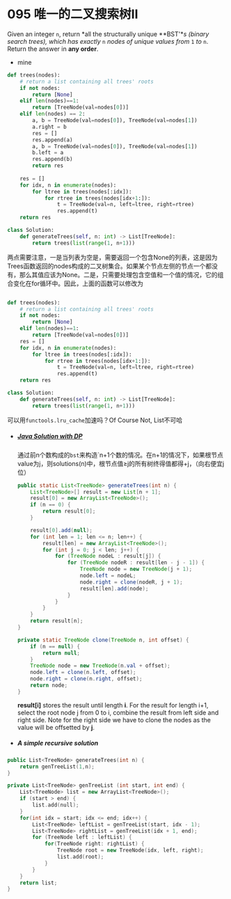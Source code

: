 # 095 唯一的二叉搜索树Ⅱ



Given an integer `n`, return *all the structurally unique **BST'**s (binary search trees), which has exactly* `n` *nodes of unique values from* `1` *to* `n`. Return the answer in **any order**.

* mine

```python
def trees(nodes):
    # return a list containing all trees' roots
    if not nodes:
        return [None]
    elif len(nodes)==1:
        return [TreeNode(val=nodes[0])]
    elif len(nodes) == 2:
        a, b = TreeNode(val=nodes[0]), TreeNode(val=nodes[1])
        a.right = b
        res = []
        res.append(a)
        a, b = TreeNode(val=nodes[0]), TreeNode(val=nodes[1])
        b.left = a
        res.append(b)
        return res
        
    res = []
    for idx, n in enumerate(nodes):
        for ltree in trees(nodes[:idx]):
            for rtree in trees(nodes[idx+1:]):
                t = TreeNode(val=n, left=ltree, right=rtree)
                res.append(t)
    return res

class Solution:
    def generateTrees(self, n: int) -> List[TreeNode]:
        return trees(list(range(1, n+1)))
```

两点需要注意，一是当列表为空是，需要返回一个包含None的列表，这是因为Trees函数返回的nodes构成的二叉树集合。如果某个节点左侧的节点一个都没有，那么其值应该为None。二是，只需要处理包含空值和一个值的情况，它的组合变化在for循环中。因此，上面的函数可以修改为

```python

def trees(nodes):
    # return a list containing all trees' roots
    if not nodes:
        return [None]
    elif len(nodes)==1:
        return [TreeNode(val=nodes[0])]        
    res = []
    for idx, n in enumerate(nodes):
        for ltree in trees(nodes[:idx]):
            for rtree in trees(nodes[idx+1:]):
                t = TreeNode(val=n, left=ltree, right=rtree)
                res.append(t)
    return res

class Solution:
    def generateTrees(self, n: int) -> List[TreeNode]:
        return trees(list(range(1, n+1)))
```

可以用`functools.lru_cache`加速吗？Of Course Not, List不可哈





* ##### [Java Solution with DP](https://leetcode.com/problems/unique-binary-search-trees-ii/discuss/31493/Java-Solution-with-DP)

  通过前n个数构成的`bst`来构造`n+1个数的情况。在n+1的情况下，如果根节点value为j，则solutions(n)中，根节点值≥j的所有树终得值都得+j，（向右便宜j位）

  ```java
  public static List<TreeNode> generateTrees(int n) {
      List<TreeNode>[] result = new List[n + 1];
      result[0] = new ArrayList<TreeNode>();
      if (n == 0) {
          return result[0];
      }
  
      result[0].add(null);
      for (int len = 1; len <= n; len++) {
          result[len] = new ArrayList<TreeNode>();
          for (int j = 0; j < len; j++) {
              for (TreeNode nodeL : result[j]) {
                  for (TreeNode nodeR : result[len - j - 1]) {
                      TreeNode node = new TreeNode(j + 1);
                      node.left = nodeL;
                      node.right = clone(nodeR, j + 1);
                      result[len].add(node);
                  }
              }
          }
      }
      return result[n];
  }
  
  private static TreeNode clone(TreeNode n, int offset) {
      if (n == null) {
          return null;
      }
      TreeNode node = new TreeNode(n.val + offset);
      node.left = clone(n.left, offset);
      node.right = clone(n.right, offset);
      return node;
  }
  ```

  **result[i]** stores the result until length **i**. For the result for length i+1, select the root node j from 0 to i, combine the result from left side and right side. Note for the right side we have to clone the nodes as the value will be offsetted by **j**.

* ##### A simple recursive solution

```cpp
public List<TreeNode> generateTrees(int n) {
    return genTreeList(1,n);
}

private List<TreeNode> genTreeList (int start, int end) {
    List<TreeNode> list = new ArrayList<TreeNode>(); 
    if (start > end) {
        list.add(null);
    }
    for(int idx = start; idx <= end; idx++) {
        List<TreeNode> leftList = genTreeList(start, idx - 1);
        List<TreeNode> rightList = genTreeList(idx + 1, end);
        for (TreeNode left : leftList) {
            for(TreeNode right: rightList) {
                TreeNode root = new TreeNode(idx, left, right);
                list.add(root);
            }
        }
    }
    return list;
}
```







